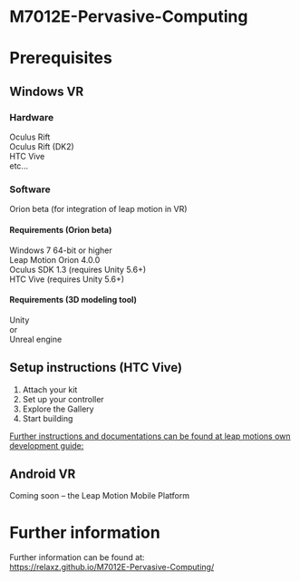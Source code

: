 # M7012E-Pervasive-Computing
# Prerequisites
## Windows VR
### Hardware
Oculus Rift  
Oculus Rift (DK2)  
HTC Vive  
etc...
### Software
Orion beta (for integration of leap motion in VR)  
#### Requirements (Orion beta)
Windows 7 64-bit or higher  
Leap Motion Orion 4.0.0  
Oculus SDK 1.3 (requires Unity 5.6+)  
HTC Vive (requires Unity 5.6+)  
#### Requirements (3D modeling tool)
Unity  
or  
Unreal engine  
## Setup instructions (HTC Vive)
1. Attach your kit  
2. Set up your controller  
3. Explore the Gallery  
4. Start building  

[Further instructions and documentations can be found at leap motions own development guide:](http://leapmotion-developer.squarespace.com/documentation)

## Android VR
Coming soon – the Leap Motion Mobile Platform

# Further information
Further information can be found at:  
https://relaxz.github.io/M7012E-Pervasive-Computing/
